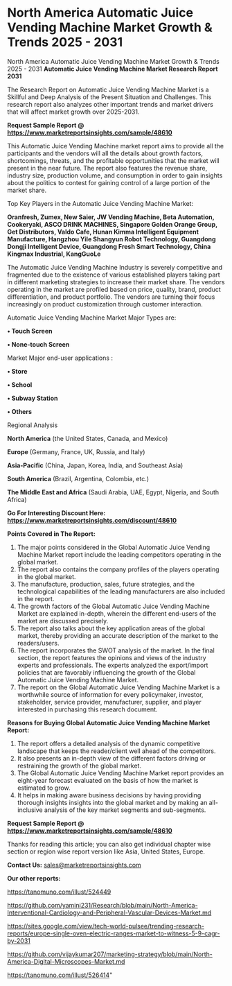 # North America Automatic Juice Vending Machine Market Growth & Trends 2025 - 2031
North America Automatic Juice Vending Machine Market Growth & Trends 2025 - 2031
<strong>Automatic Juice Vending Machine Market Research Report 2031</strong>

The Research Report on Automatic Juice Vending Machine Market is a Skillful and Deep Analysis of the Present Situation and Challenges. This research report also analyzes other important trends and market drivers that will affect market growth over 2025-2031.

<strong>Request Sample Report @ <a href=https://www.marketreportsinsights.com/sample/48610>https://www.marketreportsinsights.com/sample/48610</a></strong>

This Automatic Juice Vending Machine market report aims to provide all the participants and the vendors will all the details about growth factors, shortcomings, threats, and the profitable opportunities that the market will present in the near future. The report also features the revenue share, industry size, production volume, and consumption in order to gain insights about the politics to contest for gaining control of a large portion of the market share.

Top Key Players in the Automatic Juice Vending Machine Market:

<strong>Oranfresh, Zumex, New Saier, JW Vending Machine, Beta Automation, Cookeryaki, ASCO DRINK MACHINES, Singapore Golden Orange Group, Get Distributors, Valdo Cafe, Hunan Kimma Intelligent Equipment Manufacture, Hangzhou Yile Shangyun Robot Technology, Guangdong Dongji Intelligent Device, Guangdong Fresh Smart Technology, China Kingmax Industrial, KangGuoLe</strong>

The Automatic Juice Vending Machine Industry is severely competitive and fragmented due to the existence of various established players taking part in different marketing strategies to increase their market share. The vendors operating in the market are profiled based on price, quality, brand, product differentiation, and product portfolio. The vendors are turning their focus increasingly on product customization through customer interaction.

Automatic Juice Vending Machine Market Major Types are:

<strong>•  Touch Screen

•  None-touch Screen</strong>

Market Major end-user applications :

<strong>•  Store

•  School

•  Subway Station

•  Others</strong>

Regional Analysis

</u><strong><b>North America</b></strong> (the United States, Canada, and Mexico)

<strong><b>Europe </b></strong>(Germany, France, UK, Russia, and Italy)

<strong><b>Asia-Pacific</b></strong> (China, Japan, Korea, India, and Southeast Asia)

<strong><b>South America</b></strong> (Brazil, Argentina, Colombia, etc.)

<strong><b>The Middle East and Africa</b></strong> (Saudi Arabia, UAE, Egypt, Nigeria, and South Africa)

<strong>Go For Interesting Discount Here: <a href=https://www.marketreportsinsights.com/discount/48610>https://www.marketreportsinsights.com/discount/48610</a></strong>

<strong>Points Covered in The Report:</strong>
<ol>
  <li>The major points considered in the Global Automatic Juice Vending Machine Market report include the leading competitors operating in the global market.</li>
  <li>The report also contains the company profiles of the players operating in the global market.</li>
  <li>The manufacture, production, sales, future strategies, and the technological capabilities of the leading manufacturers are also included in the report.</li>
  <li>The growth factors of the Global Automatic Juice Vending Machine Market are explained in-depth, wherein the different end-users of the market are discussed precisely.</li>
  <li>The report also talks about the key application areas of the global market, thereby providing an accurate description of the market to the readers/users.</li>
  <li>The report incorporates the SWOT analysis of the market. In the final section, the report features the opinions and views of the industry experts and professionals. The experts analyzed the export/import policies that are favorably influencing the growth of the Global Automatic Juice Vending Machine Market.</li>
  <li>The report on the Global Automatic Juice Vending Machine Market is a worthwhile source of information for every policymaker, investor, stakeholder, service provider, manufacturer, supplier, and player interested in purchasing this research document.</li>
</ol>
<strong>Reasons for Buying Global Automatic Juice Vending Machine Market Report:</strong>

<ol>
  <li>The report offers a detailed analysis of the dynamic competitive landscape that keeps the reader/client well ahead of the competitors.</li>
  <li>It also presents an in-depth view of the different factors driving or restraining the growth of the global market.</li>
  <li>The Global Automatic Juice Vending Machine Market report provides an eight-year forecast evaluated on the basis of how the market is estimated to grow.</li>
  <li>It helps in making aware business decisions by having providing thorough insights insights into the global market and by making an all-inclusive analysis of the key market segments and sub-segments.</li>
</ol>
<strong>Request Sample Report @ <a href=https://www.marketreportsinsights.com/sample/48610>https://www.marketreportsinsights.com/sample/48610</a></strong>


Thanks for reading this article; you can also get individual chapter wise section or region wise report version like Asia, United States, Europe.

<strong>Contact Us:</strong>
sales@marketreportsinsights.com

<strong>Our other reports:</strong>

<a href=https://tanomuno.com/illust/524449>https://tanomuno.com/illust/524449</a>

<a href=https://github.com/yamini231/Research/blob/main/North-America-Interventional-Cardiology-and-Peripheral-Vascular-Devices-Market.md>https://github.com/yamini231/Research/blob/main/North-America-Interventional-Cardiology-and-Peripheral-Vascular-Devices-Market.md</a>

<a href=https://sites.google.com/view/tech-world-pulsee/trending-research-reports/europe-single-oven-electric-ranges-market-to-witness-5-9-cagr-by-2031>https://sites.google.com/view/tech-world-pulsee/trending-research-reports/europe-single-oven-electric-ranges-market-to-witness-5-9-cagr-by-2031</a>

<a href=https://github.com/vijaykumar207/marketing-strategy/blob/main/North-America-Digital-Microscopes-Market.md>https://github.com/vijaykumar207/marketing-strategy/blob/main/North-America-Digital-Microscopes-Market.md</a>

<a href=https://tanomuno.com/illust/526414>https://tanomuno.com/illust/526414</a>"

